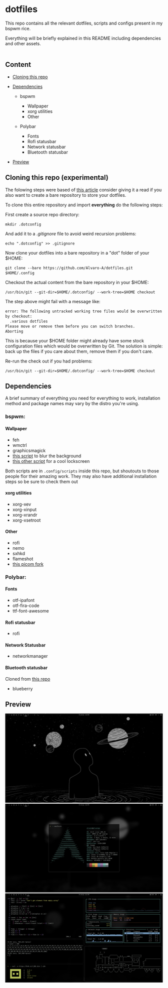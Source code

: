 <!-- Introducction -->
# dotfiles
This repo contains all the relevant dotfiles, scripts and configs
present in my bspwm rice.<br/>

Everything will be briefly explained in this README including
dependencies and other assets.<br/><br/>

<!-- Contents -->
## Content
- [Cloning this repo](#cloning-this-repo-experimental)

- [Dependencies](#dependencies)
  - bspwm
    - Wallpaper
    - xorg utilities
    - Other

  - Polybar
    - Fonts
    - Rofi statusbar
    - Network statusbar
    - Bluetooth statusbar

- [Preview](#preview)

<!-- Cloning -->
## Cloning this repo (experimental)

The folowing steps were based of
[this article](https://www.atlassian.com/git/tutorials/dotfiles)
consider giving it a read if you also want to create a bare repository 
to store your dotfiles.

To clone this entire repository and import **everything** do the following
steps: <br/>

First create a source repo directory:

```
mkdir .dotconfig
```

And add it to a *.gitignore* file to avoid weird recursion problems:

```
echo ".dotconfig" >> .gitignore
```

Now clone your dotfiles into a bare repository in a "dot" folder of your $HOME:

```
git clone --bare https://github.com/Alvaro-A/dotfiles.git $HOME/.config
```

Checkout the actual content from the bare repository in your $HOME:

```
/usr/bin/git --git-dir=$HOME/.dotconfig/ --work-tree=$HOME checkout
```

The step above might fail with a message like:

```
error: The following untracked working tree files would be overwritten by checkout:
  .various dotfiles
Please move or remove them before you can switch branches.
Aborting
```

This is because your $HOME folder might already have some stock configuration files which
would be overwritten by Git. The solution is simple: back up the files if you care about
them, remove them if you don't care.

Re-run the check out if you had problems:

```
/usr/bin/git --git-dir=$HOME/.dotconfig/ --work-tree=$HOME checkout
```

<!-- Dependencies -->
## Dependencies
A brief summary of everything you need for everything to work, installation 
method and package names may vary by the distro you're using.

### bspwm:
#### Wallpaper
- feh
- wmctrl
- graphicsmagick
- [this script](https://github.com/rstacruz/feh-blur-wallpaper)
to blur the background
- [this other script](https://github.com/rstacruz/feh-blur-wallpaper)
for a cool lockscreen<br/>

Both scripts are in `.config/scripts` inside this repo, but shoutouts to
those people flor their amazing work. They may also have additional
installation steps so be sure to check them out

#### xorg utilities
- xorg-xev
- xorg-xinput
- xorg-xrandr
- xorg-xsetroot

#### Other
- rofi
- nemo
- sxhkd
- flameshot
- [this picom fork](https://github.com/ibhagwan/picom)

### Polybar:
#### Fonts
- otf-ipafont
- otf-fira-code
- ttf-font-awesome

#### Rofi statusbar
- rofi

#### Network Statusbar
- networkmanager

#### Bluetooth statusbar
Cloned from [this repo](https://github.com/msaitz/polybar-bluetooth)
- blueberry

<!-- Preview -->
## Preview

![alt text](Pictures/Rice/P1.png)
![alt text](Pictures/Rice/P2.png)
![alt text](Pictures/Rice/P3.png)

